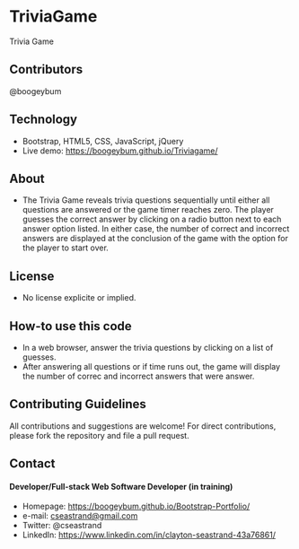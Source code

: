 # TriviaGame
Trivia Game

## Contributors
@boogeybum


## Technology
* Bootstrap, HTML5, CSS, JavaScript, jQuery
* Live demo: https://boogeybum.github.io/Triviagame/

## About
* The Trivia Game reveals trivia questions sequentially until either all questions are answered or the game timer reaches zero. The player guesses the correct answer by clicking on a radio button next to each answer option listed. In either case, the number of correct and incorrect answers are displayed at the conclusion of the game with the option for the player to start over. 

## License 
* No license explicite or implied.


## How-to use this code
* In a web browser, answer the trivia questions by clicking on a list of guesses. 
* After answering all questions or if time runs out, the game will display the number of correc and incorrect answers that were answer.

## Contributing Guidelines
All contributions and suggestions are welcome!
For direct contributions, please fork the repository and file a pull request. 

## Contact
#### Developer/Full-stack Web Software Developer (in training)
* Homepage: https://boogeybum.github.io/Bootstrap-Portfolio/
* e-mail: cseastrand@gmail.com
* Twitter: @cseastrand
* LinkedIn: https://www.linkedin.com/in/clayton-seastrand-43a76861/